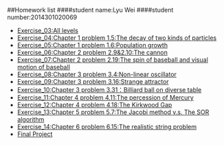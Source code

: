##Homework list
####student name:Lyu Wei
####student number:2014301020069

* [Exercise_03:All levels]()
* [Exercise_04:Chapter 1 problem 1.5:The decay of two kinds of particles]()
* [Exercise_05:Chapter 1 problem 1.6:Population growth]()
* [Exercise_06:Chapter 2 problem 2.9&2.10:The cannon]()
* [Exercise_07:Chapter 2 problem 2.19:The spin of baseball and visual motion of baseball]()
* [Exercise_08:Chapter 3 problem 3.4:Non-linear oscillator]()
* [Exercise_09:Chapter 3 problem 3.16:Strange attractor]()
* [Exercise_10:Chapter 3 problem 3.31：Billiard ball on diverse table]()
* [Exercise_11:Chapter 4 problem 4.11:The percession of Mercury]()
* [Exercise_12:Chapter 4 problem 4.18:The Kirkwood Gap]()
* [Exercise_13:Chapter 5 problem 5.7:The Jacobi method v.s. The SOR algorithm]()
* [Exercise_14:Chapter 6 problem 6.15:The realistic string problem]()
* [Final Project]()
